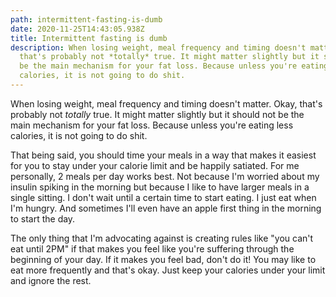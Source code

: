 ```yaml
---
path: intermittent-fasting-is-dumb
date: 2020-11-25T14:43:05.938Z
title: Intermittent fasting is dumb
description: When losing weight, meal frequency and timing doesn't matter. Okay,
  that's probably not *totally* true. It might matter slightly but it should not
  be the main mechanism for your fat loss. Because unless you're eating less
  calories, it is not going to do shit.
---
```

When losing weight, meal frequency and timing doesn't matter. Okay, that's probably not *totally* true. It might matter slightly but it should not be the main mechanism for your fat loss. Because unless you're eating less calories, it is not going to do shit.

That being said, you should time your meals in a way that makes it easiest for you to stay under your calorie limit and be happily satiated. For me personally, 2 meals per day works best. Not because I'm worried about my insulin spiking in the morning but because I like to have larger meals in a single sitting. I don't wait until a certain time to start eating. I just eat when I'm hungry. And sometimes I'll even have an apple first thing in the morning to start the day.

The only thing that I'm advocating against is creating rules like "you can't eat until 2PM" if that makes you feel like you're suffering through the beginning of your day. If it makes you feel bad, don't do it! You may like to eat more frequently and that's okay. Just keep your calories under your limit and ignore the rest.